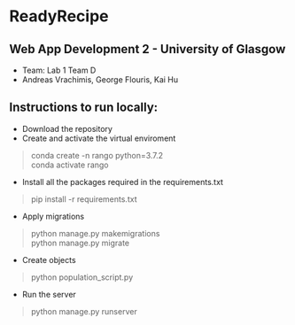 # ReadyRecipe
## Web App Development 2 - University of Glasgow
- Team: Lab 1 Team D
- Andreas Vrachimis, George Flouris, Kai Hu
## Instructions to run locally:
- Download the repository
- Create and activate the virtual enviroment 
> conda create -n rango python=3.7.2 <br>
> conda activate rango
- Install all the packages required in the requirements.txt
> pip install -r requirements.txt
- Apply migrations
> python manage.py makemigrations <br>
> python manage.py migrate
- Create objects
>python population_script.py
- Run the server
>python manage.py runserver
